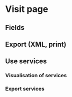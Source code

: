 # Visit page
## Fields
## Export (XML, print)
## Use services
### Visualisation of services
### Export services